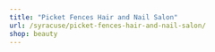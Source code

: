 ```yaml
---
title: "Picket Fences Hair and Nail Salon"
url: /syracuse/picket-fences-hair-and-nail-salon/
shop: beauty
---
```

